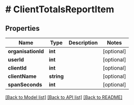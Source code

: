 # # ClientTotalsReportItem

## Properties

Name | Type | Description | Notes
------------ | ------------- | ------------- | -------------
**organisationId** | **int** |  | [optional] 
**userId** | **int** |  | [optional] 
**clientId** | **int** |  | [optional] 
**clientName** | **string** |  | [optional] 
**spanSeconds** | **int** |  | [optional] 

[[Back to Model list]](../../README.md#documentation-for-models) [[Back to API list]](../../README.md#documentation-for-api-endpoints) [[Back to README]](../../README.md)


